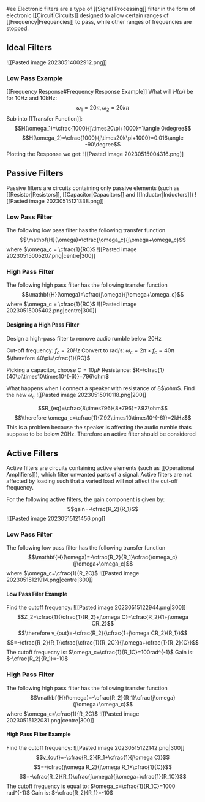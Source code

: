 #ee
Electronic filters are a type of [[Signal Processing]] filter in the form of electronic [[Circuit|Circuits]] designed to allow certain ranges of [[Frequency|Frequencies]] to pass, while other ranges of frequencies are stopped.

## Ideal Filters
![[Pasted image 20230514002912.png]]

### Low Pass Example
[[Frequency Response#Frequency Response Example]]
What will $H(\omega)$ be for 10Hz and 10kHz:
$$\omega_1=20\pi, \omega_2=20k\pi$$
Sub into [[Transfer Function]]:
$$H(\omega_1)=\cfrac{1000}{j\times20\pi+1000}=1\angle 0\degree$$
$$H(\omega_2)=\cfrac{1000}{j\times20k\pi+1000}=0.016\angle -90\degree$$
Plotting the Response we get:
![[Pasted image 20230515004316.png]]


## Passive Filters
Passive filters are circuits containing only passive elements (such as [[Resistor|Resistors]], [[Capacitor|Capacitors]] and [[Inductor|Inductors]])
![[Pasted image 20230515121338.png]]

### Low Pass Filter
The following low pass filter has the following transfer function
$$\mathbf{H}(\omega)=\cfrac{\omega_c}{j\omega+\omega_c}$$
where $\omega_c = \cfrac{1}{RC}$
![[Pasted image 20230515005207.png|centre|300]]

### High Pass Filter
The following high pass filter has the following transfer function
$$\mathbf{H}(\omega)=\cfrac{j\omega}{j\omega+\omega_c}$$
where $\omega_c = \cfrac{1}{RC}$
![[Pasted image 20230515005402.png|centre|300]]

#### Designing a High Pass Filter
Design a high-pass filter to remove audio rumble below 20Hz

Cut-off frequency: $f_c=20Hz$ 
Convert to rad/s: $\omega_c=2\pi\times f_c=40\pi$
$\therefore 40\pi=\cfrac{1}{RC}$

Picking a capacitor, choose $C=10\mu F$ 
Resistance: $R=\cfrac{1}{40\pi\times10\times10^{-6}}=796\ohm$

What happens when I connect a speaker with resistance of 8$\ohm$. Find the new $\omega_c$
![[Pasted image 20230515010118.png|200]]

$$R_{eq}=\cfrac{8\times796}{8+796}=7.92\ohm$$
$$\therefore \omega_c=\cfrac{1}{7.92\times10\times10^{-6}}=2kHz$$
This is a problem because the speaker is affecting the audio rumble thats suppose to be below 20Hz. Therefore an active filter should be considered



## Active Filters
Active filters are circuits containing active elements (such as [[Operational Amplifiers]]), which filter unwanted parts of a signal. Active filters are not affected by loading such that a varied load will not affect the cut-off frequency.

For the following active filters, the gain component is given by:
$$gain=-\cfrac{R_2}{R_1}$$
![[Pasted image 20230515121456.png]]

### Low Pass Filter
The following low pass filter has the following transfer function
$$\mathbf{H}(\omega)=-\cfrac{R_2}{R_1}\cfrac{\omega_c}{j\omega+\omega_c}$$
where $\omega_c=\cfrac{1}{R_2C}$
![[Pasted image 20230515121914.png|centre|300]]
#### Low Pass Filer Example
Find the cutoff frequency:
![[Pasted image 20230515122944.png|300]]
$$Z_2=\cfrac{1}{\cfrac{1}{R_2}+j\omega C}=\cfrac{R_2}{1+j\omega CR_2}$$
$$\therefore v_{out}=-\cfrac{R_2}{\cfrac{1+j\omega CR_2}{R_1}}$$
$$=-\cfrac{R_2}{R_1}\cfrac{\cfrac{1}{R_2C}}{j\omega+\cfrac{1}{R_2}{C}}$$
The cutoff frequecny is: $\omega_c=\cfrac{1}{R_1C}=100rad^{-1}$
Gain is: $-\cfrac{R_2}{R_1}=-10$

### High Pass Filter
The following high pass filter has the following transfer function
$$\mathbf{H}(\omega)=-\cfrac{R_2}{R_1}\cfrac{j\omega}{j\omega+\omega_c}$$
where $\omega_c=\cfrac{1}{R_2C}$
![[Pasted image 20230515122031.png|centre|300]]
#### High Pass Filter Example
Find the cutoff frequency:
![[Pasted image 20230515122142.png|300]]
$$v_{out}=-\cfrac{R_2}{R_1+\cfrac{1}{j\omega C}}$$
$$=-\cfrac{j\omega R_2}{j\omega R_1+\cfrac{1}{C}}$$
$$=-\cfrac{R_2}{R_1}\cfrac{j\omega}{j\omega+\cfrac{1}{R_1C}}$$
The cutoff frequency is equal to: $\omega_c=\cfrac{1}{R_1C}=1000 rad^{-1}$
Gain is: $-\cfrac{R_2}{R_1}=-10$


